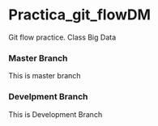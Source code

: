# Practica_git_flowDM
Git flow practice. Class Big Data

### Master Branch
This is master branch 

### Develpment Branch
This is Development Branch